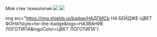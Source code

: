 Мой стек технологий
<img src="https://img.shields.io/badge/JavaScript-JavaScript-blue" />
<img src="https://img.shields.io/badge/any_text-you_like&logo=JavaScript&logoColor=yellow" />

img src="https://img.shields.io/badge/НАДПИСЬ НА БЕЙДЖЕ-ЦВЕТ ФОНА?style=for-the-badge&logo=НАЗВАНИЕ ЛОГОТИПА&logoColor=ЦВЕТ ЛОГОТИПА"/
